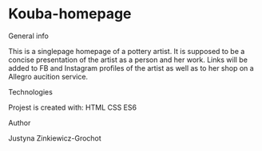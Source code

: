 # Kouba-homepage
General info

This is a singlepage homepage of a pottery artist. It is supposed to be a concise presentation of the artist as a person and her work. Links will be added to FB and Instagram profiles of the artist as well as to her shop on a Allegro aucition service.

Technologies

Projest is created with:
HTML
CSS
ES6

Author

Justyna Zinkiewicz-Grochot


